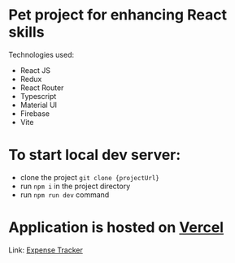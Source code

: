 # Pet project for enhancing React skills

Technologies used: 
 - React JS
 - Redux
 - React Router
 - Typescript
 - Material UI
 - Firebase
 - Vite

# To start local dev server:
- clone the project `git clone {projectUrl}`
- run `npm i` in the project directory
- run `npm run dev` command

# Application is hosted on [Vercel](https://vercel.com/)
Link: [Expense Tracker](https://expense-tracker-gamma-nine.vercel.app/)

